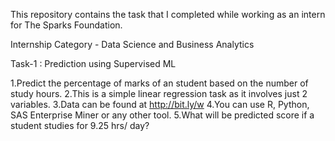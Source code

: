 This repository contains the task that I completed while working as an intern for The Sparks Foundation.

Internship Category - Data Science and Business Analytics

Task-1 : Prediction using Supervised ML

1.Predict the percentage of marks of an student based on the number of study hours.
2.This is a simple linear regression task as it involves just 2 variables. 
3.Data can be found at http://bit.ly/w 4.You can use R, Python, SAS Enterprise Miner or any other tool. 
5.What will be predicted score if a student studies for 9.25 hrs/ day?
